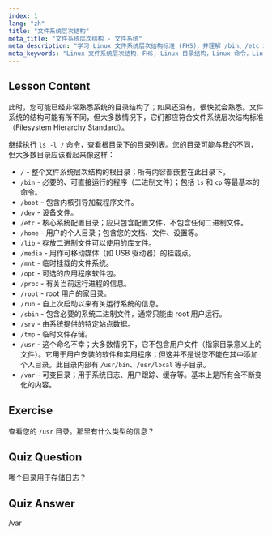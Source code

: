 ```yaml
---
index: 1
lang: "zh"
title: "文件系统层次结构"
meta_title: "文件系统层次结构 - 文件系统"
meta_description: "学习 Linux 文件系统层次结构标准 (FHS)，并理解 /bin、/etc 和 /var 等关键目录。探索 Linux 目录结构。"
meta_keywords: "Linux 文件系统层次结构，FHS, Linux 目录结构，Linux 命令，Linux 初学者，Linux 教程，Linux 指南"
---
```


## Lesson Content

此时，您可能已经非常熟悉系统的目录结构了；如果还没有，很快就会熟悉。文件系统的结构可能有所不同，但大多数情况下，它们都应符合文件系统层次结构标准（Filesystem Hierarchy Standard）。

继续执行 `ls -l /` 命令，查看根目录下的目录列表。您的目录可能与我的不同，但大多数目录应该看起来像这样：

- `/` - 整个文件系统层次结构的根目录；所有内容都嵌套在此目录下。
- `/bin` - 必要的、可直接运行的程序（二进制文件）；包括 `ls` 和 `cp` 等最基本的命令。
- `/boot` - 包含内核引导加载程序文件。
- `/dev` - 设备文件。
- `/etc` - 核心系统配置目录；应只包含配置文件，不包含任何二进制文件。
- `/home` - 用户的个人目录；包含您的文档、文件、设置等。
- `/lib` - 存放二进制文件可以使用的库文件。
- `/media` - 用作可移动媒体（如 USB 驱动器）的挂载点。
- `/mnt` - 临时挂载的文件系统。
- `/opt` - 可选的应用程序软件包。
- `/proc` - 有关当前运行进程的信息。
- `/root` - root 用户的家目录。
- `/run` - 自上次启动以来有关运行系统的信息。
- `/sbin` - 包含必要的系统二进制文件，通常只能由 root 用户运行。
- `/srv` - 由系统提供的特定站点数据。
- `/tmp` - 临时文件存储。
- `/usr` - 这个命名不幸；大多数情况下，它不包含用户文件（指家目录意义上的文件）。它用于用户安装的软件和实用程序；但这并不是说您不能在其中添加个人目录。此目录内部有 `/usr/bin`、`/usr/local` 等子目录。
- `/var` - 可变目录；用于系统日志、用户跟踪、缓存等。基本上是所有会不断变化的内容。

## Exercise

查看您的 `/usr` 目录。那里有什么类型的信息？

## Quiz Question

哪个目录用于存储日志？

## Quiz Answer

/var
